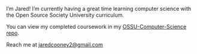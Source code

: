 I’m Jared! I’m currently having a great time learning computer 
science with the Open Source Society University curriculum.

You can view my completed coursework in my [OSSU-Computer-Science repo](https://github.com/jaredcooney/OSSU-Computer-Science).

Reach me at jaredcooney2@gmail.com
